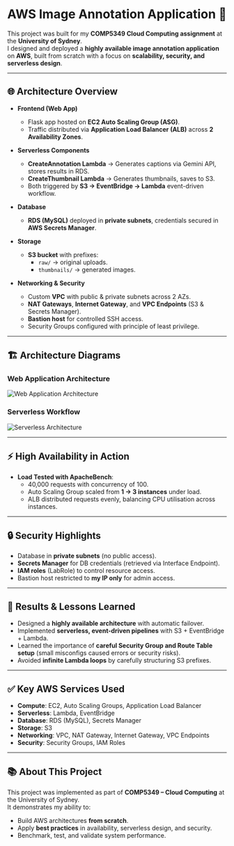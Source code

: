 # AWS Image Annotation Application 🚀

This project was built for my **COMP5349 Cloud Computing assignment** at the **University of Sydney**.  
I designed and deployed a **highly available image annotation application** on **AWS**, built from scratch with a focus on **scalability, security, and serverless design**.

---

## 🌐 Architecture Overview

- **Frontend (Web App)**  
  - Flask app hosted on **EC2 Auto Scaling Group (ASG)**.  
  - Traffic distributed via **Application Load Balancer (ALB)** across **2 Availability Zones**.  

- **Serverless Components**  
  - **CreateAnnotation Lambda** → Generates captions via Gemini API, stores results in RDS.  
  - **CreateThumbnail Lambda** → Generates thumbnails, saves to S3.  
  - Both triggered by **S3 → EventBridge → Lambda** event-driven workflow.  

- **Database**  
  - **RDS (MySQL)** deployed in **private subnets**, credentials secured in **AWS Secrets Manager**.  

- **Storage**  
  - **S3 bucket** with prefixes:  
    - `raw/` → original uploads.  
    - `thumbnails/` → generated images.  

- **Networking & Security**  
  - Custom **VPC** with public & private subnets across 2 AZs.  
  - **NAT Gateways**, **Internet Gateway**, and **VPC Endpoints** (S3 & Secrets Manager).  
  - **Bastion host** for controlled SSH access.  
  - Security Groups configured with principle of least privilege.  

---

## 🏗 Architecture Diagrams

### Web Application Architecture
![Web Application Architecture](./diagrams/aws_A2.drawio.png)

### Serverless Workflow
![Serverless Architecture](./diagrams/aw_a2-2.drawio.png)

---

## ⚡ High Availability in Action

- **Load Tested with ApacheBench**:  
  - 40,000 requests with concurrency of 100.  
  - Auto Scaling Group scaled from **1 → 3 instances** under load.  
  - ALB distributed requests evenly, balancing CPU utilisation across instances.  

---

## 🔒 Security Highlights
- Database in **private subnets** (no public access).  
- **Secrets Manager** for DB credentials (retrieved via Interface Endpoint).  
- **IAM roles** (LabRole) to control resource access.  
- Bastion host restricted to **my IP only** for admin access.  

---

## 🎯 Results & Lessons Learned
- Designed a **highly available architecture** with automatic failover.  
- Implemented **serverless, event-driven pipelines** with S3 + EventBridge + Lambda.  
- Learned the importance of **careful Security Group and Route Table setup** (small misconfigs caused errors or security risks).  
- Avoided **infinite Lambda loops** by carefully structuring S3 prefixes.  

---

## ✅ Key AWS Services Used
- **Compute**: EC2, Auto Scaling Groups, Application Load Balancer  
- **Serverless**: Lambda, EventBridge  
- **Database**: RDS (MySQL), Secrets Manager  
- **Storage**: S3  
- **Networking**: VPC, NAT Gateway, Internet Gateway, VPC Endpoints  
- **Security**: Security Groups, IAM Roles  

---

## 📚 About This Project
This project was implemented as part of **COMP5349 – Cloud Computing** at the University of Sydney.  
It demonstrates my ability to:  
- Build AWS architectures **from scratch**.  
- Apply **best practices** in availability, serverless design, and security.  
- Benchmark, test, and validate system performance.  
